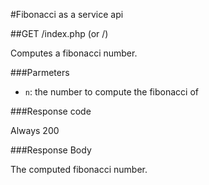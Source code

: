 #Fibonacci as a service api

##GET /index.php (or /)

Computes a fibonacci number.

###Parmeters

* `n`: the number to compute the fibonacci of

###Response code

Always 200

###Response Body

The computed fibonacci number.
